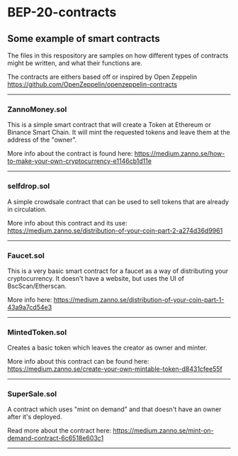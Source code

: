 # BEP-20-contracts
## Some example of smart contracts

The files in this respository are samples on how different types of contracts might be written, and what their functions are.

 The contracts are eithers based off or inspired by Open Zeppelin https://github.com/OpenZeppelin/openzeppelin-contracts


---

### ZannoMoney.sol

This is a simple smart contract that will create a Token at Ethereum or Binance Smart Chain.
It will mint the requested tokens and leave them at the address of the "owner".

More info about the contract is found here: https://medium.zanno.se/how-to-make-your-own-cryptocurrency-e1146cb1d11e

---

### selfdrop.sol

A simple crowdsale contract that can be used to sell tokens that are already in circulation.

More info about this contract and its use: https://medium.zanno.se/distribution-of-your-coin-part-2-a274d36d9961

---

### Faucet.sol

This is a very basic smart contract for a faucet as a way of distributing your cryptocurrency.
It doesn't have a website, but uses the UI of BscScan/Etherscan.

More info here: https://medium.zanno.se/distribution-of-your-coin-part-1-43a9a7cd54e3

---

### MintedToken.sol

Creates a basic token which leaves the creator as owner and minter.

More info about this contract can be found here: https://medium.zanno.se/create-your-own-mintable-token-d8431cfee55f

---

### SuperSale.sol

A contract which uses "mint on demand" and that doesn't have an owner after it's deployed.

Read more about the contract here: https://medium.zanno.se/mint-on-demand-contract-6c6518e603c1 

---

